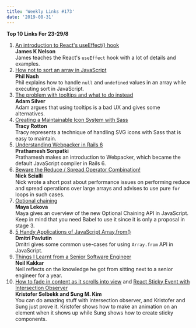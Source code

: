 ```yaml
---
title: 'Weekly Links #173'
date: '2019-08-31'
---
```


**Top 10 Links For 23-29/8**

1. [An introduction to React's useEffect() hook](https://frontarm.com/james-k-nelson/introduction-to-react-effects/)  
   **James K Nelson**  
   James teaches the React's `useEffect` hook with a lot of details and examples.
2. [How not to sort an array in JavaScript](https://dev.to/philnash/how-not-to-sort-an-array-in-javascript-l9o)  
   **Phil Nash**  
   Phil explains how to handle `null` and `undefined` values in an array while executing sort in JavaScript.
3. [The problem with tooltips and what to do instead](https://adamsilver.io/articles/the-problem-with-tooltips-and-what-to-do-instead/)  
   **Adam Silver**  
   Adam argues that using tooltips is a bad UX and gives some alternatives.
4. [Creating a Maintainable Icon System with Sass](https://css-tricks.com/creating-a-maintainable-icon-system-with-sass/)  
   **Tracy Rotton**  
   Tracy represents a technique of handling SVG icons with Sass that is easy to maintain.
5. [Understanding Webpacker in Rails 6](https://prathamesh.tech/2019/08/26/understanding-webpacker-in-rails-6/)  
   **Prathamesh Sonpatki**  
   Prathamesh makes an introduction to Webpacker, which became the default JavaScript compiler in Rails 6.
6. [Beware the Reduce / Spread Operator Combination!](https://nick.scialli.me/beware-the-reduce-spread-operator-combination/)  
   **Nick Scialli**  
   Nick wrote a short post about performance issues on performing reduce and spread operations over large arrays and advises to use pure `for` loops in such cases.
7. [Optional chaining](https://v8.dev/features/optional-chaining)  
   **Maya Lekova**  
   Maya gives an overview of the new Optional Chaining API in JavaScript. Keep in mind that you need Babel to use it since it is only a proposal in stage 3.
8. [5 Handy Applications of JavaScript Array.from()](https://dmitripavlutin.com/javascript-array-from-applications/)  
   **Dmitri Pavlutin**  
   Dmitri gives some common use-cases for using `Array.from` API in JavaScript.
9. [Things I Learnt from a Senior Software Engineer](https://neilkakkar.com/things-I-learnt-from-a-senior-dev.html)  
   **Neil Kakkar**  
   Neil reflects on the knowledge he got from sitting next to a senior engineer for a year.
10. [How to fade in content as it scrolls into view](https://dev.to/selbekk/how-to-fade-in-content-as-it-scrolls-into-view-10j4) and [React Sticky Event with Intersection Observer](https://www.slightedgecoder.com/2019/08/24/react-sticky-event-with-intersection-observer/)  
    **Kristofer Selbekk and Sung M. Kim**  
    You can do amazing stuff with intersection observer, and Kristofer and Sung just prove it. Kristofer shows how to make an animation on an element when it shows up while Sung shows how to create sticky components.
